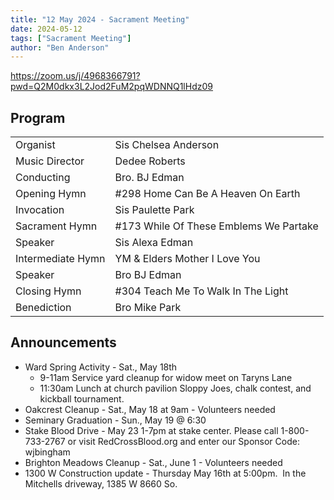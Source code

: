 ```yaml
---
title: "12 May 2024 - Sacrament Meeting"
date: 2024-05-12
tags: ["Sacrament Meeting"]
author: "Ben Anderson"
---
```


<https://zoom.us/j/4968366791?pwd=Q2M0dkx3L2Jod2FuM2pqWDNNQ1lHdz09>

## Program

|                   |                                        |
| ----------------- | -------------------------------------- |
| Organist          | Sis Chelsea Anderson                   |
| Music Director    | Dedee Roberts                          |
| Conducting        | Bro. BJ Edman                          |
| Opening Hymn      | #298 Home Can Be A Heaven On Earth     |
| Invocation        | Sis Paulette Park                      |
| Sacrament Hymn    | #173 While Of These Emblems We Partake |
| Speaker           | Sis Alexa Edman                        |
| Intermediate Hymn | YM & Elders Mother I Love You          |
| Speaker           | Bro BJ Edman                           |
| Closing Hymn      | #304 Teach Me To Walk In The Light     |
| Benediction       | Bro Mike Park                          |

## Announcements

- Ward Spring Activity - Sat., May 18th
  - 9-11am Service yard cleanup for widow meet on Taryns Lane 
  - 11:30am Lunch at church pavilion Sloppy Joes, chalk contest, and kickball tournament. 
- Oakcrest Cleanup - Sat., May 18 at 9am - Volunteers needed
- Seminary Graduation - Sun., May 19 @ 6:30
- Stake Blood Drive - May 23 1-7pm at stake center. Please call 1-800-733-2767 or visit RedCrossBlood.org and enter our Sponsor Code: wjbingham
- Brighton Meadows Cleanup - Sat., June 1 - Volunteers needed
- 1300 W Construction update - Thursday May 16th at 5:00pm.  In the Mitchells driveway, 1385 W 8660 So.
